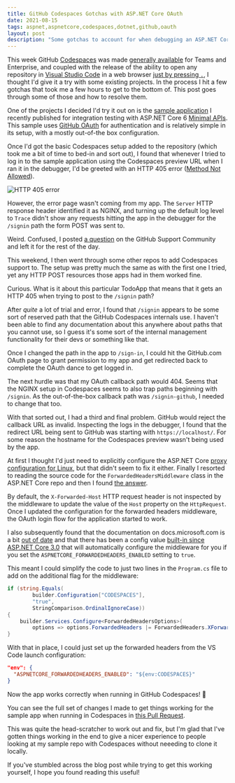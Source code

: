 ```yaml
---
title: GitHub Codespaces Gotchas with ASP.NET Core OAuth
date: 2021-08-15
tags: aspnet,aspnetcore,codespaces,dotnet,github,oauth
layout: post
description: "Some gotchas to account for when debugging an ASP.NET Core app using OAuth with GitHub Codespaces"
---
```


This week GitHub [Codespaces][1] was made [generally available][2] for Teams and
Enterprise, and coupled with the release of the ability to open any repository
in [Visual Studio Code][3] in a web browser [just by pressing `.`][4], I thought
I'd give it a try with some existing projects. In the process I hit a few
gotchas that took me a few hours to get to the bottom of. This post goes through
some of those and how to resolve them.

<!--more-->

One of the projects I decided I'd try it out on is the [sample application][5] I
recently published for integration testing with ASP.NET Core 6 [Minimal APIs][6].
This sample uses [GitHub OAuth][7] for authentication and is relatively simple
in its setup, with a mostly out-of-the box configuration.

Once I'd got the basic Codespaces setup added to the repository (which took me a
bit of time to bed-in and sort out), I found that whenever I tried to log in to
the sample application using the Codespaces preview URL when I ran it in the
debugger, I'd be greeted with an HTTP 405 error ([Method Not Allowed][14]).

<img class="img-fluid mx-auto d-block" src="https://cdn.martincostello.com/blog_http-405.png" alt="HTTP 405 error" title="HTTP 405 error">

However, the error page wasn't coming from my app. The `Server` HTTP response
header identified it as NGINX, and turning up the default log level to `Trace`
didn't show any requests hitting the app in the debugger for the `/signin` path
the form POST was sent to.

Weird. Confused, I posted [a question][8] on the GitHub Support Community and
left it for the rest of the day.

This weekend, I then went through some other repos to add Codespaces support to.
The setup was pretty much the same as with the first one I tried, yet any HTTP
POST resources those apps had in them worked fine.

Curious. What is it about this particular TodoApp that means that it gets an
HTTP 405 when trying to post to the `/signin` path?

After _quite_ a lot of trial and error, I found that `/signin` appears to be
some sort of reserved path that the GitHub Codespaces internals use. I haven't
been able to find any documentation about this anywhere about paths that you
cannot use, so I guess it's some sort of the internal management functionality
for their devs or something like that.

Once I changed the path in the app to `/sign-in`, I could hit the GitHub.com
OAuth page to grant permission to my app and get redirected back to complete
the OAuth dance to get logged in.

The next hurdle was that my OAuth callback path would 404. Seems that the NGINX
setup in Codespaces seems to also trap paths beginning with `/signin`. As the
out-of-the-box callback path was `/signin-github`, I needed to change that too.

With that sorted out, I had a third and final problem. GitHub would reject the
callback URL as invalid. Inspecting the logs in the debugger, I found that the
redirect URL being sent to GitHub was starting with `https://localhost/`. For
some reason the hostname for the Codespaces preview wasn't being used by the app.

At first I thought I'd just need to explicitly configure the ASP.NET Core [proxy
configuration for Linux][9], but that didn't seem to fix it either. Finally I
resorted to reading the source code for the `ForwardedHeadersMiddleware` class
in the ASP.NET Core repo and then I found [the answer][10].

By default, the `X-Forwarded-Host` HTTP request header is not inspected by the
middleware to update the value of the `Host` property on the `HttpRequest`.
Once I updated the configuration for the forwarded headers middleware, the OAuth
login flow for the application started to work.

I also subsequently found that the documentation on docs.microsoft.com is a bit
[out of date][11] and that there has been a config value [built-in since ASP.NET
Core 3.0][12] that will automatically configure the middleware for you if you set the
`ASPNETCORE_FORWARDEDHEADERS_ENABLED` setting to `true`.

This meant I could simplify the code to just two lines in the `Program.cs` file
to add on the additional flag for the middleware:

```csharp
if (string.Equals(
        builder.Configuration["CODESPACES"],
        "true",
        StringComparison.OrdinalIgnoreCase))
{
    builder.Services.Configure<ForwardedHeadersOptions>(
        options => options.ForwardedHeaders |= ForwardedHeaders.XForwardedHost);
}
```

With that in place, I could just set up the forwarded headers from the VS Code
launch configuration:

```json
"env": {
  "ASPNETCORE_FORWARDEDHEADERS_ENABLED": "${env:CODESPACES}"
}
```

Now the app works correctly when running in GitHub Codespaces! 🎉

You can see the full set of changes I made to get things working for the sample
app when running in Codespaces in [this Pull Request][13].

This was quite the head-scratcher to work out and fix, but I'm glad that I've
gotten things working in the end to give a nicer experience to people looking at
my sample repo with Codespaces without neeeding to clone it locally.

If you've stumbled across the blog post while trying to get this working
yourself, I hope you found reading this useful!

[1]: https://docs.github.com/codespaces "GitHub Codespaces Documentation"
[2]: https://github.blog/changelog/2021-08-11-codespaces-is-generally-available-for-team-and-enterprise/ "Codespaces is generally available for Team and Enterprise"
[3]: https://code.visualstudio.com/ "Visual Studio Code"
[4]: https://twitter.com/github/status/1425505817827151872?s=20 "New shortcut: Press . on any GitHub repo."
[5]: https://github.com/martincostello/dotnet-minimal-api-integration-testing "dotnet-minimal-api-integration-testing on GitHub.com"
[6]: https://devblogs.microsoft.com/aspnet/asp-net-core-updates-in-net-6-preview-4/#introducing-minimal-apis "Introducing minimal APIs"
[7]: https://www.nuget.org/packages/AspNet.Security.OAuth.GitHub/ "AspNet.Security.OAuth.GitHub on NuGet.org"
[8]: https://github.community/t/port-forwarding-for-http-post-not-working/195407 "Port Forwarding for HTTP POST not working"
[9]: https://docs.microsoft.com/en-us/aspnet/core/host-and-deploy/proxy-load-balancer#forward-the-scheme-for-linux-and-non-iis-reverse-proxies "Forward the scheme for Linux and non-IIS reverse proxies"
[10]: https://github.com/dotnet/aspnetcore/blob/bcfbd5cc47dde7f2be50a24721f24a020dc77356/src/Middleware/HttpOverrides/src/ForwardedHeadersMiddleware.cs#L191-L193 "ForwardedHeadersMiddleware source code on GitHub.com"
[11]: https://github.com/dotnet/AspNetCore.Docs/issues/18532#issuecomment-637092890 "Comment about out-of-date documentation"
[12]: https://devblogs.microsoft.com/aspnet/forwarded-headers-middleware-updates-in-net-core-3-0-preview-6/#configuration-only-wire-up-in-preview-6 "Configuration-only Wire-up in Preview 6"
[13]: https://github.com/martincostello/dotnet-minimal-api-integration-testing/pull/100/files
[14]: https://developer.mozilla.org/en-US/docs/Web/HTTP/Status/405 "405 Method Not Allowed"
